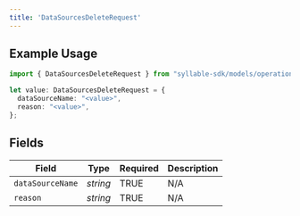 ```yaml
---
title: 'DataSourcesDeleteRequest'
---
```


## Example Usage

```typescript
import { DataSourcesDeleteRequest } from "syllable-sdk/models/operations";

let value: DataSourcesDeleteRequest = {
  dataSourceName: "<value>",
  reason: "<value>",
};
```

## Fields

| Field              | Type               | Required           | Description        |
| ------------------ | ------------------ | ------------------ | ------------------ |
| `dataSourceName`   | *string*           | TRUE | N/A                |
| `reason`           | *string*           | TRUE | N/A                |